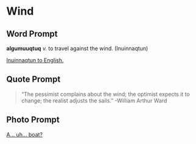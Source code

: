 # Wind

## Word Prompt

**algumuuqtuq** _v._ to travel against the wind. (Inuinnaqtun)

[Inuinnaqtun to English.](http://en.copian.ca/library/learning/nac/nac_dictionary/nac_dictionary.pdf)

## Quote Prompt

> “The pessimist complains about the wind; the optimist expects it to change; the realist adjusts the sails.” -William Arthur Ward

## Photo Prompt

[A… uh… boat?](https://en.wikipedia.org/wiki/File:Blowing_in_the_Wind.jpg)
